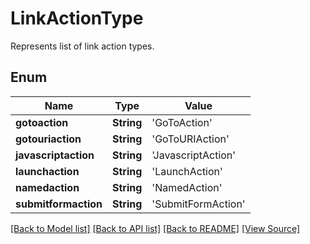 # LinkActionType
Represents list of link action types.

## Enum
Name | Type | Value
------------ | ------------- | -------------
**gotoaction** | **String** | 'GoToAction'
**gotouriaction** | **String** | 'GoToURIAction'
**javascriptaction** | **String** | 'JavascriptAction'
**launchaction** | **String** | 'LaunchAction'
**namedaction** | **String** | 'NamedAction'
**submitformaction** | **String** | 'SubmitFormAction'

[[Back to Model list]](../README.md#documentation-for-models) [[Back to API list]](../README.md#documentation-for-api-endpoints) [[Back to README]](../README.md) [[View Source]](../src/models/LinkActionType.ts)

